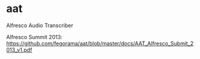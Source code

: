 aat
===

Alfresco Audio Transcriber

Alfresco Summit 2013: https://github.com/fegorama/aat/blob/master/docs/AAT_Alfresco_Submit_2013_v1.pdf
